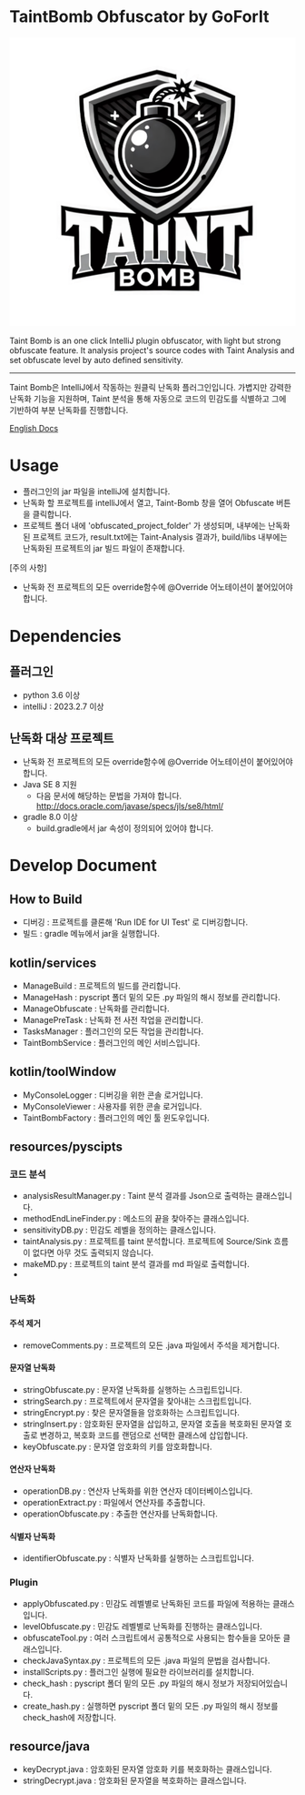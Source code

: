 # TaintBomb Obfuscator by GoForIt
![TaintBombLogo](./.idea/icon.png)

<!-- Plugin description -->
Taint Bomb is an one click IntelliJ plugin obfuscator, with light but strong obfuscate feature. It analysis project's source codes with Taint Analysis and set obfuscate level by auto defined sensitivity.

---
Taint Bomb은 IntelliJ에서 작동하는 원클릭 난독화 플러그인입니다. 가볍지만 강력한 난독화 기능을 지원하며, Taint 분석을 통해 자동으로 코드의 민감도를 식별하고 그에 기반하여 부분 난독화를 진행합니다.
<!-- Plugin description end -->

<a href="/docs/README-eng.md">English Docs</a>

# Usage
- 플러그인의 jar 파일을 intelliJ에 설치합니다.
- 난독화 할 프로젝트를 intelliJ에서 열고, Taint-Bomb 창을 열어 Obfuscate 버튼을 클릭합니다.
- 프로젝트 폴더 내에 'obfuscated_project_folder' 가 생성되며, 내부에는 난독화된 프로젝트 코드가, result.txt에는 Taint-Analysis 결과가, build/libs 내부에는 난독화된 프로젝트의 jar 빌드 파일이 존재합니다.

[주의 사항]
- 난독화 전 프로젝트의 모든 override함수에 @Override 어노테이션이 붙어있어야 합니다.

# Dependencies
## 플러그인
- python 3.6 이상
- intelliJ : 2023.2.7 이상

## 난독화 대상 프로젝트
- 난독화 전 프로젝트의 모든 override함수에 @Override 어노테이션이 붙어있어야 합니다.
- Java SE 8 지원
  - 다음 문서에 해당하는 문법을 가져야 합니다. http://docs.oracle.com/javase/specs/jls/se8/html/
- gradle 8.0 이상
  - build.gradle에서 jar 속성이 정의되어 있어야 합니다.

# Develop Document
## How to Build
- 디버깅 : 프로젝트를 클론해 'Run IDE for UI Test' 로 디버깅합니다.
- 빌드 : gradle 메뉴에서 jar을 실행합니다.

## kotlin/services
- ManageBuild : 프로젝트의 빌드를 관리합니다.
- ManageHash : pyscript 폴더 밑의 모든 .py 파일의 해시 정보를 관리합니다.
- ManageObfuscate : 난독화를 관리합니다.
- ManagePreTask : 난독화 전 사전 작업을 관리합니다.
- TasksManager : 플러그인의 모든 작업을 관리합니다.
- TaintBombService : 플러그인의 메인 서비스입니다.

## kotlin/toolWindow
- MyConsoleLogger : 디버깅을 위한 콘솔 로거입니다.
- MyConsoleViewer : 사용자를 위한 콘솔 로거입니다.
- TaintBombFactory : 플러그인의 메인 툴 윈도우입니다.

## resources/pyscipts
### 코드 분석
- analysisResultManager.py : Taint 분석 결과를 Json으로 출력하는 클래스입니다.
- methodEndLineFinder.py : 메소드의 끝을 찾아주는 클래스입니다.
- sensitivityDB.py : 민감도 레벨을 정의하는 클래스입니다.
- taintAnalysis.py : 프로젝트를 taint 분석합니다. 프로젝트에 Source/Sink 흐름이 없다면 아무 것도 출력되지 않습니다.
- makeMD.py : 프로젝트의 taint 분석 결과를 md 파일로 출력합니다.
- 
### 난독화
#### 주석 제거
- removeComments.py : 프로젝트의 모든 .java 파일에서 주석을 제거합니다.
#### 문자열 난독화
- stringObfuscate.py : 문자열 난독화를 실행하는 스크립트입니다.
- stringSearch.py : 프로젝트에서 문자열을 찾아내는 스크립트입니다.
- stringEncrypt.py : 찾은 문자열들을 암호화하는 스크립트입니다.
- stringInsert.py : 암호화된 문자열을 삽입하고, 문자열 호출을 복호화된 문자열 호출로 변경하고, 복호화 코드를 랜덤으로 선택한 클래스에 삽입합니다.
- keyObfuscate.py : 문자열 암호화의 키를 암호화합니다.
#### 연산자 난독화
- operationDB.py : 연산자 난독화를 위한 연산자 데이터베이스입니다.
- operationExtract.py : 파일에서 연산자를 추출합니다.
- operationObfuscate.py : 추출한 연산자를 난독화합니다.
#### 식별자 난독화
- identifierObfuscate.py : 식별자 난독화를 실행하는 스크립트입니다.
### Plugin
- applyObfuscated.py : 민감도 레벨별로 난독화된 코드를 파일에 적용하는 클래스입니다.
- levelObfuscate.py : 민감도 레벨별로 난독화를 진행하는 클래스입니다.
- obfuscateTool.py : 여러 스크립트에서 공통적으로 사용되는 함수들을 모아둔 클래스입니다.
- checkJavaSyntax.py : 프로젝트의 모든 .java 파일의 문법을 검사합니다.
- installScripts.py : 플러그인 실행에 필요한 라이브러리를 설치합니다.
- check_hash :  pyscript 폴더 밑의 모든 .py 파일의 해시 정보가 저장되어있습니다.
- create_hash.py : 실행하면 pyscript 폴더 밑의 모든 .py 파일의 해시 정보를 check_hash에 저장합니다.

## resource/java
- keyDecrypt.java : 암호화된 문자열 암호화 키를 복호화하는 클래스입니다.
- stringDecrypt.java : 암호화된 문자열을 복호화하는 클래스입니다.
